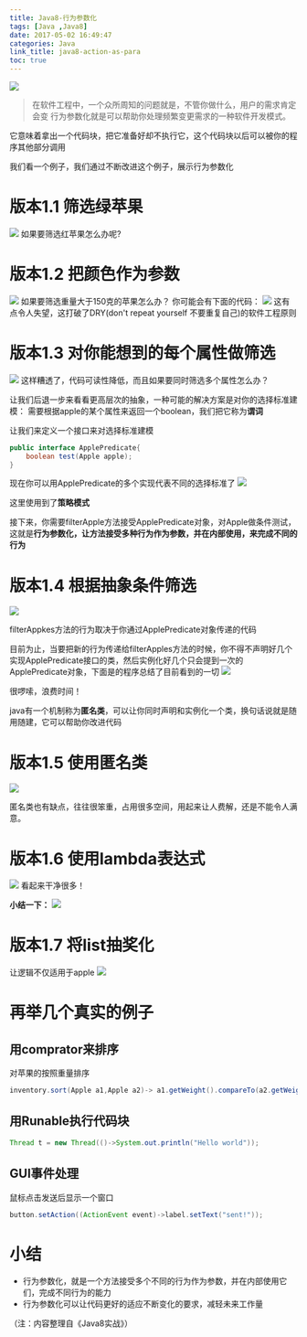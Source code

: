 ```yaml
---
title: Java8-行为参数化
tags: [Java ,Java8]
date: 2017-05-02 16:49:47
categories: Java
link_title: java8-action-as-para
toc: true
---
```

![](http://onxkn9cbz.bkt.clouddn.com/java8.png)
> 在软件工程中，一个众所周知的问题就是，不管你做什么，用户的需求肯定会变
行为参数化就是可以帮助你处理频繁变更需求的一种软件开发模式。

它意味着拿出一个代码块，把它准备好却不执行它，这个代码块以后可以被你的程序其他部分调用

我们看一个例子，我们通过不断改进这个例子，展示行为参数化

# 版本1.1 筛选绿苹果
![](java8-action-as-para/01.png)
如果要筛选红苹果怎么办呢?

<!--more-->

# 版本1.2 把颜色作为参数
![](java8-action-as-para/02.png)
如果要筛选重量大于150克的苹果怎么办？
你可能会有下面的代码：
![](java8-action-as-para/03.png)
这有点令人失望，这打破了DRY(don't repeat yourself 不要重复自己)的软件工程原则

# 版本1.3 对你能想到的每个属性做筛选
![](java8-action-as-para/04.png)
这样糟透了，代码可读性降低，而且如果要同时筛选多个属性怎么办？


让我们后退一步来看看更高层次的抽象，一种可能的解决方案是对你的选择标准建模：
需要根据apple的某个属性来返回一个boolean，我们把它称为**谓词**

让我们来定义一个接口来对选择标准建模

```java
public interface ApplePredicate{
    boolean test(Apple apple);
}
```

现在你可以用ApplePredicate的多个实现代表不同的选择标准了
![](java8-action-as-para/05.png)

这里使用到了**策略模式**

接下来，你需要filterApple方法接受ApplePredicate对象，对Apple做条件测试，这就是**行为参数化，让方法接受多种行为作为参数，并在内部使用，来完成不同的行为**

# 版本1.4 根据抽象条件筛选
![](java8-action-as-para/06.png)

filterAppkes方法的行为取决于你通过ApplePredicate对象传递的代码


目前为止，当要把新的行为传递给filterApples方法的时候，你不得不声明好几个实现ApplePredicate接口的类，然后实例化好几个只会提到一次的ApplePredicate对象，下面是的程序总结了目前看到的一切
![](java8-action-as-para/07.png)

很啰嗦，浪费时间！

java有一个机制称为**匿名类**，可以让你同时声明和实例化一个类，换句话说就是随用随建，它可以帮助你改进代码

# 版本1.5 使用匿名类
![](java8-action-as-para/08.png)

匿名类也有缺点，往往很笨重，占用很多空间，用起来让人费解，还是不能令人满意。

# 版本1.6 使用lambda表达式
![](java8-action-as-para/09.png)
看起来干净很多！

**小结一下：**
![](java8-action-as-para/10.png)

# 版本1.7 将list抽奖化
让逻辑不仅适用于apple
![](java8-action-as-para/11.png)

# 再举几个真实的例子
## 用comprator来排序
对苹果的按照重量排序
```java
inventory.sort(Apple a1,Apple a2)-> a1.getWeight().compareTo(a2.getWeight());
```
## 用Runable执行代码块
```java
Thread t = new Thread(()->System.out.println("Hello world"));
```

## GUI事件处理
鼠标点击发送后显示一个窗口
```java
button.setAction((ActionEvent event)->label.setText("sent!"));
```
# 小结
- 行为参数化，就是一个方法接受多个不同的行为作为参数，并在内部使用它们，完成不同行为的能力
- 行为参数化可以让代码更好的适应不断变化的要求，减轻未来工作量

（注：内容整理自《Java8实战》）







